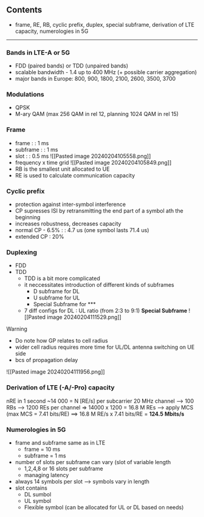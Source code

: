 ## Contents
- frame, RE, RB, cyclic prefix, duplex, special subframe, derivation of LTE capacity, numerologies in 5G
---

### Bands in LTE-A or 5G
- FDD (paired bands) or TDD (unpaired bands)
- scalable bandwidth - 1.4 up to 400 MHz (+ possible carrier aggregation)
- major bands in Europe: 800, 900, 1800, 2100, 2600, 3500, 3700

### Modulations
- QPSK
- M-ary QAM (max 256 QAM in rel 12, planning 1024 QAM in rel 15)

### Frame
- frame : : 1 ms
- subframe : : 1 ms
- slot : : 0.5 ms
![[Pasted image 20240204105558.png]]
- frequency x time grid
![[Pasted image 20240204105849.png]]
- RB is the smallest unit allocated to UE
- RE is used to calculate communication capacity

### Cyclic prefix
- protection against inter-symbol interference
- CP supresses ISI by retransmitting the end part of a symbol ath the beginning
- increases robustness, decreases capacity
- normal CP - 6.5% : : 4.7 us (one symbol lasts 71.4 us) 
- extended CP : 20%

### Duplexing
- FDD
- TDD
	- TDD is a bit more complicated
	- it neccessitates introduction of different kinds of subframes
		- D subframe for DL
		- U subframe for UL
		- Special Subframe for ***
	- 7 diff configs for DL : UL ratio (from 2:3 to 9:1)
**Special Subframe**
![[Pasted image 20240204111529.png]]
>[!Warning]
>- Do note how GP relates to cell radius
>- wider cell radius requires more time for UL/DL antenna switching on UE side
>- bcs of propagation delay

![[Pasted image 20240204111956.png]]

### Derivation of LTE (-A/-Pro) capacity
nRE in 1 second ~14 000 = N \[RE/s] per subcarrier
20 MHz channel --> 100 RBs --> 1200 REs per channel
=> 14000 x 1200 = 16.8 M REs
--> apply MCS (max MCS = 7.41 bits/RE)
==> 16.8 M RE/s x 7.41 bits/RE = **124.5 Mbits/s**


### Numerologies in 5G
- frame and subframe same as in LTE 
	- frame = 10 ms
	- subframe = 1 ms
- number of slots per subframe can vary (slot of variable length
	- 1,2,4,8 or 16 slots per subframe
	- managing latency
- always 14 symbols per slot --> symbols vary in length
- slot contains
	- DL sumbol
	- UL symbol
	- Flexible symbol (can be allocated for UL or DL based on needs)
